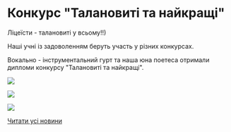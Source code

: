 # Конкурс &quot;Талановиті та найкращі&quot;

Ліцеїсти - талановиті у всьому!!)

Наші учні із задоволенням беруть участь у різних конкурсах.

Вокально - інструментальний гурт та наша юна поетеса отримали дипломи конкурсу "Талановиті та найкращі".

![](/images/blog/конкурс-талановиті-та-найкращі/talant3.png)



![](/images/blog/конкурс-талановиті-та-найкращі/talant2.jpg)



![](/images/blog/конкурс-талановиті-та-найкращі/talant1.png)


[Читати усі новини](/news)


